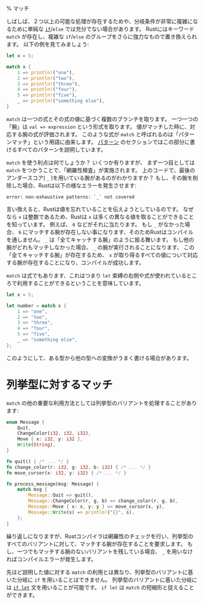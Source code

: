 % マッチ
<!-- % Match -->

<!-- Often, a simple [`if`][if]/`else` isn’t enough, because you have more than two -->
<!-- possible options. Also, conditions can get quite complex. Rust -->
<!-- has a keyword, `match`, that allows you to replace complicated `if`/`else` -->
<!-- groupings with something more powerful. Check it out: -->
しばしば、２つ以上の可能な処理が存在するためや、分岐条件が非常に複雑になるために単純な [`if`][if]/`else` では充分でない場合があります。
Rustにはキーワード `match` が存在し、複雑な `if`/`else` のグループをさらに強力なもので置き換えられます。
以下の例を見てみましょう:

```rust
let x = 5;

match x {
    1 => println!("one"),
    2 => println!("two"),
    3 => println!("three"),
    4 => println!("four"),
    5 => println!("five"),
    _ => println!("something else"),
}
```

[if]: if.html

<!-- `match` takes an expression and then branches based on its value. Each ‘arm’ of -->
<!-- the branch is of the form `val => expression`. When the value matches, that arm’s -->
<!-- expression will be evaluated. It’s called `match` because of the term ‘pattern -->
<!-- matching’, which `match` is an implementation of. There’s an [entire section on -->
<!-- patterns][patterns] that covers all the patterns that are possible here. -->
`match` は一つの式とその式の値に基づく複数のブランチを取ります。
一つ一つの「腕」は `val => expression` という形式を取ります。
値がマッチした時に、対応する腕の式が評価されます。
このような式が `match` と呼ばれるのは「パターンマッチ」という用語に由来します。
[パターン][patterns] のセクションではこの部分に書けるすべてのパターンを説明しています。

[patterns]: patterns.html

<!-- So what’s the big advantage? Well, there are a few. First of all, `match` -->
<!-- enforces ‘exhaustiveness checking’. Do you see that last arm, the one with the -->
<!-- underscore (`_`)? If we remove that arm, Rust will give us an error: -->
`match` を使う利点は何でしょうか？ いくつか有りますが、
まず一つ目としては `match` をつかうことで、「網羅性検査」が実施されます。
上のコードで、最後のアンダースコア( `_` )を用いている腕があるのがわかりますか？
もし、その腕を削除した場合、Rustは以下の様なエラーを発生させます:

```text
error: non-exhaustive patterns: `_` not covered
```

<!-- In other words, Rust is trying to tell us we forgot a value. Because `x` is an -->
<!-- integer, Rust knows that it can have a number of different values – for -->
<!-- example, `6`. Without the `_`, however, there is no arm that could match, and -->
<!-- so Rust refuses to compile the code. `_` acts like a ‘catch-all arm’. If none -->
<!-- of the other arms match, the arm with `_` will, and since we have this -->
<!-- catch-all arm, we now have an arm for every possible value of `x`, and so our -->
<!-- program will compile successfully. -->
言い換えると、Rustは値を忘れていることを伝えようとしているのです。
なぜなら `x` は整数であるため、Rustは `x` は多くの異なる値を取ることができることを知っています。
例えば、 `6` などがそれに当たります。
もし `_` がなかった場合、 `6` にマッチする腕が存在しない事になります、そのためRustはコンパイルを通しません。
`_` は「全てキャッチする腕」のように振る舞います。
もし他の腕がどれもマッチしなかった場合、 `_` の腕が実行されることになります、
この「全てキャッチする腕」が存在するため、 `x` が取り得るすべての値について対応する腕が存在することになり、コンパイルが成功します。

<!-- `match` is also an expression, which means we can use it on the right-hand -->
<!-- side of a `let` binding or directly where an expression is used: -->
`match` は式でもあります、これはつまり `let` 束縛の右側や式が使われているところで利用することができるということを意味しています。

```rust
let x = 5;

let number = match x {
    1 => "one",
    2 => "two",
    3 => "three",
    4 => "four",
    5 => "five",
    _ => "something else",
};
```

<!-- Sometimes it’s a nice way of converting something from one type to another. -->
このようにして、ある型から他の型への変換がうまく書ける場合があります。

<!-- # Matching on enums -->
# 列挙型に対するマッチ

<!-- Another important use of the `match` keyword is to process the possible -->
<!-- variants of an enum: -->
`match` の他の重要な利用方法としては列挙型のバリアントを処理することがあります:

```rust
enum Message {
    Quit,
    ChangeColor(i32, i32, i32),
    Move { x: i32, y: i32 },
    Write(String),
}

fn quit() { /* ... */ }
fn change_color(r: i32, g: i32, b: i32) { /* ... */ }
fn move_cursor(x: i32, y: i32) { /* ... */ }

fn process_message(msg: Message) {
    match msg {
        Message::Quit => quit(),
        Message::ChangeColor(r, g, b) => change_color(r, g, b),
        Message::Move { x: x, y: y } => move_cursor(x, y),
        Message::Write(s) => println!("{}", s),
    };
}
```

<!-- Again, the Rust compiler checks exhaustiveness, so it demands that you -->
<!-- have a match arm for every variant of the enum. If you leave one off, it -->
<!-- will give you a compile-time error unless you use `_`. -->
繰り返しになりますが、Rustコンパイラは網羅性のチェックを行い、列挙型のすべてのバリアントに対して、マッチする腕が存在することを要求します。
もし、一つでもマッチする腕のないバリアントを残している場合、 `_` を用いなければコンパイルエラーが発生します。

<!-- Unlike the previous uses of `match`, you can’t use the normal `if` -->
<!-- statement to do this. You can use the [`if let`][if-let] statement, -->
<!-- which can be seen as an abbreviated form of `match`. -->
先ほど説明した値に対する `match` の利用とは異なり、列挙型のバリアントに基いた分岐に `if` を用いることはできません。
列挙型のバリアントに基いた分岐には [`if let`][if-let] 文を用いることが可能です。 `if let` は `match` の短縮形と捉えることができます。

[if-let]: if-let.html

